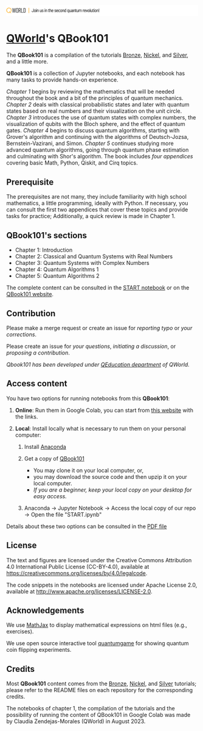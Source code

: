 ![](qworld/images/readme-logo.jpg)

# [QWorld](https://qworld.net)'s QBook101


The **QBook101** is a compilation of the tutorials [Bronze](https://gitlab.com/qworld/bronze-qiskit), [Nickel](https://gitlab.com/qworld/nickel), and [Silver](https://gitlab.com/qworld/qeducation/educational-materials/silver-qcourse511), and a little more.

**QBook101** is a collection of Jupyter notebooks, and each notebook has many tasks to provide hands-on experience.

_Chapter 1_ begins by reviewing the mathematics that will be needed throughout the book and a bit of the principles of quantum mechanics. _Chapter 2_ deals with classical probabilistic states and later with quantum states based on real numbers and their visualization on the unit circle. _Chapter 3_ introduces the use of quantum states with complex numbers, the visualization of qubits with the Bloch sphere, and the effect of quantum gates. _Chapter 4_ begins to discuss quantum algorithms, starting with Grover's algorithm and continuing with the algorithms of Deutsch-Jozsa, Bernstein-Vazirani, and Simon. _Chapter 5_ continues studying more advanced quantum algorithms, going through quantum phase estimation and culminating with Shor's algorithm.
The book includes _four appendices_ covering basic Math, Python, Qiskit, and Cirq topics.

## Prerequisite

The prerequisites are not many, they include familiarity with high school mathematics, a little programming, ideally with Python. If necessary, you can consult the first two appendices that cover these topics and provide tasks for practice; Additionally, a quick review is made in Chapter 1.

## QBook101's sections

- Chapter 1: Introduction
- Chapter 2: Classical and Quantum Systems with Real Numbers
- Chapter 3: Quantum Systems with Complex Numbers
- Chapter 4: Quantum Algorithms 1
- Chapter 5: Quantum Algorithms 2

The complete content can be consulted in the [START notebook](./START.ipynb) or on the [QBook101 website](https://qworld.net/qbook101/).

## Contribution

Please make a merge request or create an issue for _reporting typo_ or _your corrections_.

Please create an issue for _your questions_, _initiating a discussion_, or _proposing a contribution_.

_Qbook101 has been developed under [QEducation department](https://qworld.net/qeducation/) of QWorld._

## Access content

You have two options for running notebooks from this **QBook101**:

1. **Online**: Run them in Google Colab, you can start from [this website](https://qworld.net/qbook101/) with the links.
2. **Local**: Install locally what is necessary to run them on your personal computer:

   1. Install [Anaconda](https://www.anaconda.com/products/distribution)

   2. Get a copy of [QBook101](https://gitlab.com/qworld/qeducation/qbook101)

      - You may clone it on your local computer, or,
      - you may download the source code and then upzip it on your local computer.
      - _If you are a beginner, keep your local copy on your desktop for easy access._

   3. Anaconda -> Jupyter Notebook -> Access the local copy of our repo -> Open the file "START.ipynb"

Details about these two options can be consulted in the [PDF file](How_to_Run_the_Notebooks.pdf)

## License

The text and figures are licensed under the Creative Commons Attribution 4.0 International Public License (CC-BY-4.0), available at https://creativecommons.org/licenses/by/4.0/legalcode. 

The code snippets in the notebooks are licensed under Apache License 2.0, available at http://www.apache.org/licenses/LICENSE-2.0.

## Acknowledgements

We use [MathJax](https://www.mathjax.org) to display mathematical expressions on html files (e.g., exercises).

We use open source interactive tool [quantumgame](http://play.quantumgame.io) for showing quantum coin flipping experiments.

## Credits

Most **QBook101** content comes from the [Bronze](https://gitlab.com/qworld/bronze-qiskit), [Nickel](https://gitlab.com/qworld/nickel), and [Silver](https://gitlab.com/qworld/qeducation/educational-materials/silver-qcourse511) tutorials; please refer to the README files on each repository for the corresponding credits.

The notebooks of chapter 1, the compilation of the tutorials and the possibility of running the content of QBook101 in Google Colab was made by Claudia Zendejas-Morales (QWorld) in August 2023.

